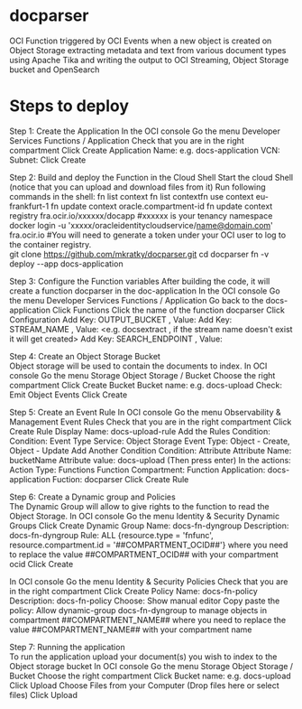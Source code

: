 # docparser
OCI Function triggered by OCI Events when a new object is created on Object Storage extracting metadata and text from various document types using Apache Tika and writing the output to OCI Streaming, Object Storage bucket and OpenSearch

# Steps to deploy
Step 1: Create the Application
In the OCI console Go the menu
  Developer Services
    Functions / Application
  Check that you are in the right compartment 
  Click Create Application
    Name: e.g. docs-application
    VCN: <your existing VCN>
    Subnet: <your existing private subnet>
  Click Create
  
Step 2: Build and deploy the Function in the Cloud Shell
  Start the cloud Shell (notice that you can upload and download files from it)
  Run following commands in the shell:
    fn list context
    fn list contextfn use context eu-frankfurt-1
    fn update context oracle.compartment-id <your compartment ocid>
    fn update context registry fra.ocir.io/xxxxxx/docapp   #xxxxxx is your tenancy namespace
    docker login -u 'xxxxx/oracleidentitycloudservice/name@domain.com' fra.ocir.io #You will need to generate a token under your OCI user to log to the container registry.  
    git clone https://github.com/mkratky/docparser.git
    cd docparser
    fn -v deploy --app docs-application
    
Step 3: Configure the Function variables
After building the code, it will create a function docparser in the doc-application
In the OCI console Go the menu
  Developer Services
    Functions / Application
    Go back to the docs-application
    Click Functions
    Click the name of the function docparser
    Click Configuration
      Add Key: OUTPUT_BUCKET , Value: <name of your existing Object Storage bucket e.g. docs-extract>
      Add Key: STREAM_NAME , Value: <e.g. docsextract , if the stream name doesn't exist it will get created>
      Add Key: SEARCH_ENDPOINT , Value: <your OpenSearch API endpoint>
   
Step 4: Create an Object Storage Bucket   
Object storage will be used to contain the documents to index.
In OCI console Go the menu
  Storage
    Object Storage / Bucket
    Choose the right compartment 
    Click Create Bucket
    Bucket name: e.g. docs-upload
    Check: Emit Object Events
    Click Create
    
Step 5: Create an Event Rule
In OCI console Go the menu
  Observability & Management
    Event Rules
    Check that you are in the right compartment
    Click Create Rule
      Display Name: docs-upload-rule
      Add the Rules Condition:
        Condition: Event Type
        Service: Object Storage
        Event Type: Object - Create, Object - Update
        Add Another Condition
        Condition: Attribute
        Attribute Name: bucketName
        Attribute value: docs-upload (Then press enter)
      In the actions:
        Action Type: Functions
        Function Compartment: <your compartment name>
        Function Application: docs-application
        Fuction: docparser
    Click Create Rule
    
Step 6: Create a Dynamic group and Policies   
The Dynamic Group will allow to give rights to the function to read the Object Storage.
In OCI console Go the menu
  Identity & Security
    Dynamic Groups
      Click Create Dynamic Group
      Name: docs-fn-dyngroup
      Description: docs-fn-dyngroup
      Rule: ALL {resource.type = 'fnfunc', resource.compartment.id = '##COMPARTMENT_OCID##'} 
      where you need to replace the value ##COMPARTMENT_OCID## with your compartment ocid
      Click Create
  
 In OCI console Go the menu
   Identity & Security
    Policies
      Check that you are in the right compartment
      Click Create Policy
      Name: docs-fn-policy
      Description: docs-fn-policy
      Choose: Show manual editor
      Copy paste the policy: Allow dynamic-group docs-fn-dyngroup to manage objects in compartment ##COMPARTMENT_NAME##
      where you need to replace the value ##COMPARTMENT_NAME## with your compartment name
      
Step 7: Running the application  
To run the application upload your document(s) you wish to index to the Object storage bucket
In OCI console Go the menu
  Storage
    Object Storage / Bucket
    Choose the right compartment 
    Click Bucket name: e.g. docs-upload 
    Click Upload
    Choose Files from your Computer (Drop files here or select files)
    Click Upload
    
    
      
      
